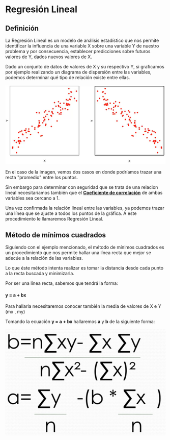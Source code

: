 # Regresión Lineal

## Definición

La Regresión Lineal es un modelo de análisis estadístico que nos permite identificar la influencia de una variable X sobre una variable Y de nuestro problema y por consecuencia, establecer predicciones sobre futuros valores de Y, dados nuevos valores de X.

Dado un conjunto de datos de valores de X y su respectivo Y, si graficamos por ejemplo realizando un diagrama de dispersión entre las variables, podemos determinar qué tipo de relación existe entre ellas.

![](./images/disper.png)

En el caso de la imagen, vemos dos casos en donde podríamos trazar una recta "promedio" entre los puntos.

Sin embargo para determinar con seguridad que se trata de una relacion lineal necesitaríamos también que el [**Coeficiente de correlación**](./coefco.md) de ambas variables sea cercano a 1.

Una vez confirmada la relación lineal entre las variables, ya podemos trazar una línea que se ajuste a todos los puntos de la gráfica. A este procedimiento le llamaremos Regresión Lineal.

## Método de mínimos cuadrados

Siguiendo con el ejemplo mencionado, el método de mínimos cuadrados es un procedimiento que nos permite hallar una línea recta que mejor se adecúe a la relación de las variables.

Lo que éste método intenta realizar es tomar la distancia desde cada punto a la recta buscada y minimizarla. 

Por ser una línea recta, sabemos que tendrá la forma:

#### y = a + bx

Para hallarla necesitaremos conocer también la media de valores de X e Y (mx , my)

Tomando la ecuación **y = a + bx** hallaremos **a** y **b** de la siguiente forma:

![](./images/mincuad.png)















